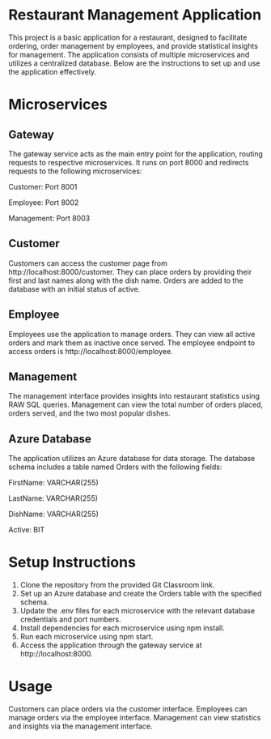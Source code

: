 # Restaurant Management Application

This project is a basic application for a restaurant, designed to facilitate ordering, order management by employees, and provide statistical insights for management. The application consists of multiple microservices and utilizes a centralized database. Below are the instructions to set up and use the application effectively.

# Microservices
## Gateway
The gateway service acts as the main entry point for the application, routing requests to respective microservices. It runs on port 8000 and redirects requests to the following microservices:

Customer: Port 8001

Employee: Port 8002

Management: Port 8003

## Customer
Customers can access the customer page from http://localhost:8000/customer. They can place orders by providing their first and last names along with the dish name. Orders are added to the database with an initial status of active.

## Employee
Employees use the application to manage orders. They can view all active orders and mark them as inactive once served. The employee endpoint to access orders is http://localhost:8000/employee.

## Management
The management interface provides insights into restaurant statistics using RAW SQL queries. Management can view the total number of orders placed, orders served, and the two most popular dishes.

## Azure Database
The application utilizes an Azure database for data storage. The database schema includes a table named Orders with the following fields:

FirstName: VARCHAR(255)

LastName: VARCHAR(255)

DishName: VARCHAR(255)

Active: BIT

# Setup Instructions
1. Clone the repository from the provided Git Classroom link.
2. Set up an Azure database and create the Orders table with the specified schema.
3. Update the .env files for each microservice with the relevant database credentials and port numbers.
4. Install dependencies for each microservice using npm install.
5. Run each microservice using npm start.
6. Access the application through the gateway service at http://localhost:8000.

# Usage
Customers can place orders via the customer interface.
Employees can manage orders via the employee interface.
Management can view statistics and insights via the management interface.